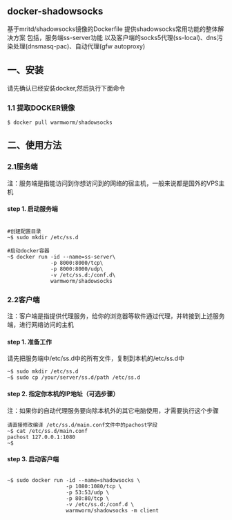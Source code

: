 ## docker-shadowsocks
基于mritd/shadowsocks镜像的Dockerfile
提供shadowsocks常用功能的整体解决方案
包括，服务端ss-server功能
以及客户端的socks5代理(ss-local)、dns污染处理(dnsmasq-pac)、自动代理(gfw autoproxy)


## 一、安装
请先确认已经安装docker,然后执行下面命令

### 1.1 提取DOCKER镜像
```shell
$ docker pull warmworm/shadowsocks
```
## 二、使用方法

### 2.1服务端

注：服务端是指能访问到你想访问到的网络的宿主机，一般来说都是国外的VPS主机

#### step 1. 启动服务端
```shell

#创建配置目录
~$ sudo mkdir /etc/ss.d

#启动docker容器
~$ docker run -id --name=ss-server\ 
              -p 8000:8000/tcp\
              -p 8000:8000/udp\
              -v /etc/ss.d:/conf.d\
              warmworm/shadowsocks
```

### 2.2客户端

注：客户端是指提供代理服务，给你的浏览器等软件通过代理，并转接到上述服务端，进行网络访问的主机

#### step 1. 准备工作
请先把服务端中/etc/ss.d中的所有文件，复制到本机的/etc/ss.d中
```shell
~$ sudo mkdir /etc/ss.d
~$ sudo cp /your/server/ss.d/path /etc/ss.d
```
#### step 2. 指定你本机的IP地址（可选步骤）
注：如果你的自动代理服务要向除本机外的其它电脑使用，才需要执行这个步骤
```shell
请直接修改编译 /etc/ss.d/main.conf文件中的pachost字段
~$ cat /etc/ss.d/main.conf
pachost 127.0.0.1:1080
~$
```

#### step 3. 启动客户端
```shell

~$ sudo docker run -id --name=shadowsocks \
                   -p 1080:1080/tcp \
                   -p 53:53/udp \
                   -p 80:80/tcp \
                   -v /etc/ss.d:/conf.d \
                   warmworm/shadowsocks -m client
```
